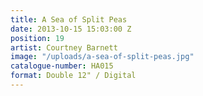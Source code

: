 ```yaml
---
title: A Sea of Split Peas
date: 2013-10-15 15:03:00 Z
position: 19
artist: Courtney Barnett
image: "/uploads/a-sea-of-split-peas.jpg"
catalogue-number: HA015
format: Double 12" / Digital
---
```


